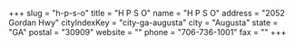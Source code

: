 +++
slug = "h-p-s-o"
title = "H P S O"
name = "H P S O"
address = "2052 Gordan Hwy"
cityIndexKey = "city-ga-augusta"
city = "Augusta"
state = "GA"
postal = "30909"
website = ""
phone = "706-736-1001"
fax = ""
+++
